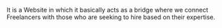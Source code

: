 It is a Website in which it basically acts as a bridge where we connect Freelancers with those who are seeking to hire based on their expertise.
